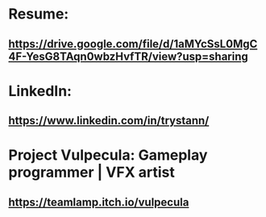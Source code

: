 Resume: 
==========================================================================================
https://drive.google.com/file/d/1aMYcSsL0MgC4F-YesG8TAqn0wbzHvfTR/view?usp=sharing
------------------------------------------------------------------------------------------
LinkedIn: 
==========================================================================================
https://www.linkedin.com/in/trystann/
------------------------------------------------------------------------------------------
Project Vulpecula: Gameplay programmer | VFX artist
==========================================================================================
https://teamlamp.itch.io/vulpecula 
------------------------------------------------------------------------------------------



